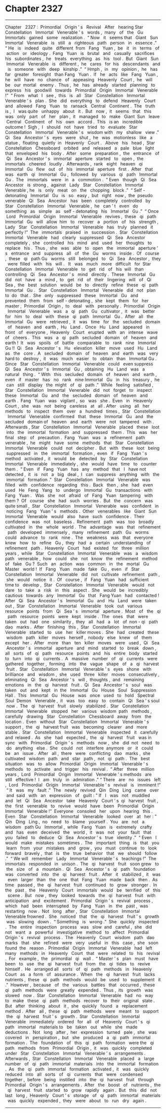 
# Chapter 2327


---

Chapter ‌ ‌ 2327 :‌ ‌ Primordial ‌ ‌ Origin ’ s ‌ ‌ Revival ‌ ‌‌
After ‌ ‌ hearing ‌ ‌ Star ‌ ‌ Constellation ‌ ‌ Immortal ‌ ‌ Venerable ’ s ‌ ‌ words ,‌ ‌ many ‌ ‌ of ‌ ‌ the ‌ ‌ Gu ‌ ‌ Immortals ‌ ‌ gained ‌ ‌ some ‌ ‌ realization .‌ ‌‌
“ Now ‌ ‌ it ‌ ‌ seems ‌ ‌ that ‌ ‌ Giant ‌ ‌ Sun ‌ ‌ Immortal ‌ ‌ Venerable ‌ ‌ is ‌ ‌ still ‌ ‌ a ‌ ‌ righteous ‌ ‌ path ‌ ‌ person ‌ ‌ in ‌ ‌ essence .”‌ ‌‌
“ He ‌ ‌ is ‌ ‌ indeed ‌ ‌ quite ‌ ‌ different ‌ ‌ from ‌ ‌ Fang ‌ ‌ Yuan ,‌ ‌ be ‌ ‌ it ‌ ‌ in ‌ ‌ terms ‌ ‌ of ‌ ‌ action ‌ ‌ or ‌ ‌ ideology .‌ ‌ Fang ‌ ‌ Yuan ‌ ‌ is ‌ ‌ brutal ‌ ‌ and ‌ ‌ casually ‌ ‌ sacrifices ‌ ‌ his ‌ ‌ subordinates ,‌ ‌ he ‌ ‌ treats ‌ ‌ everything ‌ ‌ as ‌ ‌ his ‌ ‌ tool .‌ ‌ But ‌ ‌ Giant ‌ ‌ Sun ‌ ‌ Immortal ‌ ‌ Venerable ‌ ‌ is ‌ ‌ different ,‌ ‌ he ‌ ‌ cares ‌ ‌ for ‌ ‌ his ‌ ‌ descendants ‌ ‌ and ‌ ‌ is ‌ ‌ someone ‌ ‌ with ‌ ‌ deep ‌ ‌ kinship .”‌ ‌‌
“ Hmph ,‌ ‌ in ‌ ‌ my ‌ ‌ opinion ,‌ ‌ he ‌ ‌ has ‌ ‌ far ‌ ‌ greater ‌ ‌ foresight ‌ ‌ than ‌ ‌ Fang ‌ ‌ Yuan .‌ ‌ If ‌ ‌ he ‌ ‌ acts ‌ ‌ like ‌ ‌ Fang ‌ ‌ Yuan ,‌ ‌ he ‌ ‌ will ‌ ‌ have ‌ ‌ no ‌ ‌ chance ‌ ‌ of ‌ ‌ appeasing ‌ ‌ Heavenly ‌ ‌ Court ,‌ ‌ he ‌ ‌ will ‌ ‌ be ‌ ‌ our ‌ ‌ mortal ‌ ‌ enemy .‌ ‌ Thus ,‌ ‌ he ‌ ‌ has ‌ ‌ already ‌ ‌ started ‌ ‌ planning ‌ ‌ to ‌ ‌ express ‌ ‌ his ‌ ‌ goodwill ‌ ‌ towards ‌ ‌ Primordial ‌ ‌ Origin ‌ ‌ Immortal ‌ ‌ Venerable !”‌ ‌‌
“ From ‌ ‌ what ‌ ‌ I ‌ ‌ see ,‌ ‌ this ‌ ‌ is ‌ ‌ all ‌ ‌ Star ‌ ‌ Constellation ‌ ‌ Immortal ‌ ‌ Venerable ’ s ‌ ‌ plan .‌ ‌ She ‌ ‌ did ‌ ‌ everything ‌ ‌ to ‌ ‌ defend ‌ ‌ Heavenly ‌ ‌ Court ‌ ‌ and ‌ ‌ allowed ‌ ‌ Fang ‌ ‌ Yuan ‌ ‌ to ‌ ‌ ransack ‌ ‌ Central ‌ ‌ Continent .‌ ‌ The ‌ ‌ truth ‌ ‌ is ,‌ ‌ I ‌ ‌ was ‌ ‌ quite ‌ ‌ unhappy ‌ ‌ about ‌ ‌ it .‌ ‌ But ‌ ‌ now ,‌ ‌ it ‌ ‌ seems ‌ ‌ that ‌ ‌ this ‌ ‌ was ‌ ‌ only ‌ ‌ part ‌ ‌ of ‌ ‌ her ‌ ‌ plan ,‌ ‌ it ‌ ‌ managed ‌ ‌ to ‌ ‌ make ‌ ‌ Giant ‌ ‌ Sun ‌ ‌ leave ‌ ‌ Central ‌ ‌ Continent ‌ ‌ of ‌ ‌ his ‌ ‌ own ‌ ‌ accord .‌ ‌ This ‌ ‌ is ‌ ‌ an ‌ ‌ incredible ‌ ‌ outcome !‌ ‌ Sigh ,‌ ‌ I ‌ ‌ should ‌ ‌ not ‌ ‌ have ‌ ‌ tried ‌ ‌ to ‌ ‌ evaluate ‌ ‌ Star ‌ ‌ Constellation ‌ ‌ Immortal ‌ ‌ Venerable ’ s ‌ ‌ wisdom ‌ ‌ with ‌ ‌ my ‌ ‌ shallow ‌ ‌ view .”‌ ‌‌
Qi ‌ ‌ Sea ‌ ‌ Ancestor ’ s ‌ ‌ eyes ‌ ‌ were ‌ ‌ shut ,‌ ‌ he ‌ ‌ was ‌ ‌ motionless ‌ ‌ like ‌ ‌ a ‌ ‌ statue ,‌ ‌ floating ‌ ‌ quietly ‌ ‌ in ‌ ‌ Heavenly ‌ ‌ Court .‌ ‌
‌
Above ‌ ‌ his ‌ ‌ head ,‌ ‌ Star ‌ ‌ Constellation ‌ ‌ Chessboard ‌ ‌ orbited ‌ ‌ and ‌ ‌ released ‌ ‌ a ‌ ‌ pale ‌ ‌ blue ‌ ‌ light ‌ ‌ that ‌ ‌ enveloped ‌ ‌ his ‌ ‌ body .‌ ‌‌
After ‌ ‌ some ‌ ‌ preparation ,‌ ‌ the ‌ ‌ entrance ‌ ‌ of ‌ ‌ Qi ‌ ‌ Sea ‌ ‌ Ancestor ’ s ‌ ‌ immortal ‌ ‌ aperture ‌ ‌ started ‌ ‌ to ‌ ‌ open ,‌ ‌ the ‌ ‌ immortals ‌ ‌ cheered ‌ ‌ loudly .‌ ‌‌
Afterwards ,‌ ‌ rank ‌ ‌ eight ‌ ‌ heaven ‌ ‌ qi ‌ ‌ Immortal ‌ ‌ Gu ‌ ‌ flew ‌ ‌ out ‌ ‌ of ‌ ‌ his ‌ ‌ immortal ‌ ‌ aperture ‌ ‌ first .‌ ‌‌
After ‌ ‌ that ‌ ‌ was ‌ ‌ earth ‌ ‌ qi ‌ ‌ Immortal ‌ ‌ Gu ,‌ ‌ followed ‌ ‌ by ‌ ‌ various ‌ ‌ qi ‌ ‌ path ‌ ‌ Immortal ‌ ‌ Gu .‌ ‌‌
The ‌ ‌ immortals ‌ ‌ were ‌ ‌ in ‌ ‌ a ‌ ‌ commotion .‌ ‌‌
“ Even ‌ ‌ though ‌ ‌ Qi ‌ ‌ Sea ‌ ‌ Ancestor ‌ ‌ is ‌ ‌ strong ,‌ ‌ against ‌ ‌ Lady ‌ ‌ Star ‌ ‌ Constellation ‌ ‌ Immortal ‌ ‌ Venerable ,‌ ‌ he ‌ ‌ is ‌ ‌ only ‌ ‌ meat ‌ ‌ on ‌ ‌ the ‌ ‌ chopping ‌ ‌ block .”‌ ‌‌
“ Self - detonating ‌ ‌ Immortal ‌ ‌ Gu ‌ ‌ is ‌ ‌ so ‌ ‌ easy ,‌ ‌ but ‌ ‌ right ‌ ‌ now ,‌ ‌ the ‌ ‌ pseudo ‌ ‌ venerable ‌ ‌ Qi ‌ ‌ Sea ‌ ‌ Ancestor ‌ ‌ has ‌ ‌ been ‌ ‌ completely ‌ ‌ controlled ‌ ‌ by ‌ ‌ Star ‌ ‌ Constellation ‌ ‌ Immortal ‌ ‌ Venerable ,‌ ‌ he ‌ ‌ can ’ t ‌ ‌ even ‌ ‌ do ‌ ‌ something ‌ ‌ as ‌ ‌ simple ‌ ‌ as ‌ ‌ self - detonating ‌ ‌ his ‌ ‌ Immortal ‌ ‌ Gu .”‌ ‌‌
“ Once ‌ ‌ Lord ‌ ‌ Primordial ‌ ‌ Origin ‌ ‌ Immortal ‌ ‌ Venerable ‌ ‌ revives ,‌ ‌ these ‌ ‌ qi ‌ ‌ path ‌ ‌ Immortal ‌ ‌ Gu ‌ ‌ will ‌ ‌ allow ‌ ‌ him ‌ ‌ to ‌ ‌ recover ‌ ‌ a ‌ ‌ portion ‌ ‌ of ‌ ‌ his ‌ ‌ strength ,‌ ‌ Lady ‌ ‌ Star ‌ ‌ Constellation ‌ ‌ Immortal ‌ ‌ Venerable ‌ ‌ has ‌ ‌ truly ‌ ‌ planned ‌ ‌ it ‌ ‌ perfectly !”‌ ‌‌
The ‌ ‌ immortals ‌ ‌ praised ‌ ‌ in ‌ ‌ succession .‌ ‌‌
Star ‌ ‌ Constellation ‌ ‌ Immortal ‌ ‌ Venerable ‌ ‌ had ‌ ‌ clearly ‌ ‌ suppressed ‌ ‌ Qi ‌ ‌ Sea ‌ ‌ Ancestor ‌ ‌ completely ,‌ ‌ she ‌ ‌ controlled ‌ ‌ his ‌ ‌ mind ‌ ‌ and ‌ ‌ used ‌ ‌ her ‌ ‌ thoughts ‌ ‌ to ‌ ‌ replace ‌ ‌ his .‌ ‌‌
Thus ,‌ ‌ she ‌ ‌ was ‌ ‌ able ‌ ‌ to ‌ ‌ open ‌ ‌ the ‌ ‌ immortal ‌ ‌ aperture ’ s ‌ ‌ entrance ‌ ‌ and ‌ ‌ suppress ‌ ‌ all ‌ ‌ of ‌ ‌ the ‌ ‌ Gu ‌ ‌ worms ‌ ‌ inside .‌ ‌‌
Of ‌ ‌ course ,‌ ‌ these ‌ ‌ qi ‌ ‌ path ‌ ‌ Gu ‌ ‌ worms ‌ ‌ still ‌ ‌ belonged ‌ ‌ to ‌ ‌ Qi ‌ ‌ Sea ‌ ‌ Ancestor ,‌ ‌ they ‌ ‌ were ‌ ‌ filled ‌ ‌ with ‌ ‌ his ‌ ‌ will .‌ ‌
‌
It ‌ ‌ was ‌ ‌ much ‌ ‌ more ‌ ‌ difficult ‌ ‌ for ‌ ‌ Star ‌ ‌ Constellation ‌ ‌ Immortal ‌ ‌ Venerable ‌ ‌ to ‌ ‌ get ‌ ‌ rid ‌ ‌ of ‌ ‌ his ‌ ‌ will ‌ ‌ than ‌ ‌ controlling ‌ ‌ Qi ‌ ‌ Sea ‌ ‌ Ancestor ’ s ‌ ‌ mind ‌ ‌ directly .‌ ‌ These ‌ ‌ Immortal ‌ ‌ Gu ‌ ‌ did ‌ ‌ not ‌ ‌ have ‌ ‌ a ‌ ‌ mind ,‌ ‌ to ‌ ‌ get ‌ ‌ rid ‌ ‌ of ‌ ‌ their ‌ ‌ lingering ‌ ‌ will ‌ ‌ of ‌ ‌ Qi ‌ ‌ Sea ,‌ ‌ the ‌ ‌ best ‌ ‌ solution ‌ ‌ would ‌ ‌ be ‌ ‌ to ‌ ‌ directly ‌ ‌ refine ‌ ‌ these ‌ ‌ qi ‌ ‌ path ‌ ‌ Immortal ‌ ‌ Gu .‌ ‌
‌
Star ‌ ‌ Constellation ‌ ‌ Immortal ‌ ‌ Venerable ‌ ‌ did ‌ ‌ not ‌ ‌ plan ‌ ‌ to ‌ ‌ do ‌ ‌ that .‌ ‌‌
She ‌ ‌ only ‌ ‌ suppressed ‌ ‌ these ‌ ‌ Immortal ‌ ‌ Gu ‌ ‌ and ‌ ‌ prevented ‌ ‌ them ‌ ‌ from ‌ ‌ self - detonating ,‌ ‌ she ‌ ‌ kept ‌ ‌ them ‌ ‌ for ‌ ‌ her ‌ ‌ master ,‌ ‌ Primordial ‌ ‌ Origin ,‌ ‌ to ‌ ‌ deal ‌ ‌ with ‌ ‌ personally .‌ ‌‌
Primordial ‌ ‌ Origin ‌ ‌ Immortal ‌ ‌ Venerable ‌ ‌ was ‌ ‌ a ‌ ‌ qi ‌ ‌ path ‌ ‌ Gu ‌ ‌ cultivator ,‌ ‌ it ‌ ‌ was ‌ ‌ better ‌ ‌ for ‌ ‌ him ‌ ‌ to ‌ ‌ deal ‌ ‌ with ‌ ‌ these ‌ ‌ qi ‌ ‌ path ‌ ‌ Immortal ‌ ‌ Gu .‌ ‌‌
After ‌ ‌ all ‌ ‌ the ‌ ‌ Immortal ‌ ‌ Gu ‌ ‌ were ‌ ‌ retrieved ,‌ ‌ it ‌ ‌ was ‌ ‌ time ‌ ‌ for ‌ ‌ the ‌ ‌ secluded ‌ ‌ domain ‌ ‌ of ‌ ‌ heaven ‌ ‌ and ‌ ‌ earth ,‌ ‌ Hu ‌ ‌ Land .‌ ‌‌
Once ‌ ‌ Hu ‌ ‌ Land ‌ ‌ appeared ‌ ‌ in ‌ ‌ front ‌ ‌ of ‌ ‌ everyone ,‌ ‌ Heavenly ‌ ‌ Court ‌ ‌ erupted ‌ ‌ with ‌ ‌ an ‌ ‌ intense ‌ ‌ wave ‌ ‌ of ‌ ‌ cheers .‌ ‌‌
This ‌ ‌ was ‌ ‌ a ‌ ‌ qi ‌ ‌ path ‌ ‌ secluded ‌ ‌ domain ‌ ‌ of ‌ ‌ heaven ‌ ‌ and ‌ ‌ earth !‌ ‌‌
It ‌ ‌ was ‌ ‌ spoils ‌ ‌ of ‌ ‌ battle ‌ ‌ comparable ‌ ‌ to ‌ ‌ rank ‌ ‌ nine ‌ ‌ Immortal ‌ ‌ Gu !!‌ ‌‌
Qi ‌ ‌ Sea ‌ ‌ Ancestor ’ s ‌ ‌ Hu ‌ ‌ elevation ‌ ‌ killer ‌ ‌ move ‌ ‌ used ‌ ‌ Hu ‌ ‌ Land ‌ ‌ as ‌ ‌ the ‌ ‌ core .‌ ‌‌
A ‌ ‌ secluded ‌ ‌ domain ‌ ‌ of ‌ ‌ heaven ‌ ‌ and ‌ ‌ earth ‌ ‌ was ‌ ‌ very ‌ ‌ hard ‌ ‌ to ‌ ‌ destroy ,‌ ‌ it ‌ ‌ was ‌ ‌ much ‌ ‌ easier ‌ ‌ to ‌ ‌ obtain ‌ ‌ than ‌ ‌ Immortal ‌ ‌ Gu .‌ ‌ Since ‌ ‌ Star ‌ ‌ Constellation ‌ ‌ Immortal ‌ ‌ Venerable ‌ ‌ could ‌ ‌ even ‌ ‌ suppress ‌ ‌ Qi ‌ ‌ Sea ‌ ‌ Ancestor ’ s ‌ ‌ Immortal ‌ ‌ Gu ,‌ ‌ obtaining ‌ ‌ Hu ‌ ‌ Land ‌ ‌ was ‌ ‌ a ‌ ‌ natural ‌ ‌ thing .‌ ‌‌
“ With ‌ ‌ this ‌ ‌ secluded ‌ ‌ domain ‌ ‌ of ‌ ‌ heaven ‌ ‌ and ‌ ‌ earth ,‌ ‌ even ‌ ‌ if ‌ ‌ master ‌ ‌ has ‌ ‌ no ‌ ‌ rank ‌ ‌ nine ‌ ‌ Immortal ‌ ‌ Gu ‌ ‌ in ‌ ‌ his ‌ ‌ treasury ,‌ ‌ he ‌ ‌ can ‌ ‌ still ‌ ‌ display ‌ ‌ the ‌ ‌ might ‌ ‌ of ‌ ‌ qi ‌ ‌ path .”‌ ‌‌
While ‌ ‌ feeling ‌ ‌ satisfied ,‌ ‌ Star ‌ ‌ Constellation ‌ ‌ Immortal ‌ ‌ Venerable ‌ ‌ did ‌ ‌ not ‌ ‌ forget ‌ ‌ to ‌ ‌ inspect ‌ ‌ these ‌ ‌ Immortal ‌ ‌ Gu ‌ ‌ and ‌ ‌ the ‌ ‌ secluded ‌ ‌ domain ‌ ‌ of ‌ ‌ heaven ‌ ‌ and ‌ ‌ earth .‌ ‌‌
Fang ‌ ‌ Yuan ‌ ‌ was ‌ ‌ vigilant ,‌ ‌ so ‌ ‌ was ‌ ‌ she .‌ ‌‌
Even ‌ ‌ in ‌ ‌ Heavenly ‌ ‌ Court ,‌ ‌ she ‌ ‌ was ‌ ‌ not ‌ ‌ being ‌ ‌ careless ‌ ‌ at ‌ ‌ all .‌ ‌‌
After ‌ ‌ using ‌ ‌ all ‌ ‌ her ‌ ‌ methods ‌ ‌ to ‌ ‌ inspect ‌ ‌ them ‌ ‌ over ‌ ‌ a ‌ ‌ hundred ‌ ‌ times ,‌ ‌ Star ‌ ‌ Constellation ‌ ‌ Immortal ‌ ‌ Venerable ‌ ‌ confirmed ‌ ‌ that ‌ ‌ these ‌ ‌ Immortal ‌ ‌ Gu ‌ ‌ and ‌ ‌ the ‌ ‌ secluded ‌ ‌ domain ‌ ‌ of ‌ ‌ heaven ‌ ‌ and ‌ ‌ earth ‌ ‌ were ‌ ‌ not ‌ ‌ tampered ‌ ‌ with .‌ ‌‌
Afterwards ,‌ ‌ Star ‌ ‌ Constellation ‌ ‌ Immortal ‌ ‌ Venerable ‌ ‌ placed ‌ ‌ these ‌ ‌ loot ‌ ‌ into ‌ ‌ the ‌ ‌ immortal ‌ ‌ formation ‌ ‌ and ‌ ‌ suppressed ‌ ‌ them .‌ ‌‌
This ‌ ‌ was ‌ ‌ her ‌ ‌ final ‌ ‌ step ‌ ‌ of ‌ ‌ precaution .‌ ‌‌
Fang ‌ ‌ Yuan ‌ ‌ was ‌ ‌ a ‌ ‌ refinement ‌ ‌ path ‌ ‌ venerable ,‌ ‌ he ‌ ‌ might ‌ ‌ have ‌ ‌ some ‌ ‌ methods ‌ ‌ that ‌ ‌ Star ‌ ‌ Constellation ‌ ‌ Immortal ‌ ‌ Venerable ‌ ‌ could ‌ ‌ not ‌ ‌ decipher .‌ ‌ But ‌ ‌ with ‌ ‌ these ‌ ‌ loot ‌ ‌ being ‌ ‌ suppressed ‌ ‌ in ‌ ‌ the ‌ ‌ immortal ‌ ‌ formation ,‌ ‌ even ‌ ‌ if ‌ ‌ Fang ‌ ‌ Yuan ’ s ‌ ‌ method ‌ ‌ activated ,‌ ‌ it ‌ ‌ would ‌ ‌ be ‌ ‌ detected ‌ ‌ by ‌ ‌ Star ‌ ‌ Constellation ‌ ‌ Immortal ‌ ‌ Venerable ‌ ‌ immediately ,‌ ‌ she ‌ ‌ would ‌ ‌ have ‌ ‌ time ‌ ‌ to ‌ ‌ counter ‌ ‌ them .‌ ‌‌
“ Even ‌ ‌ if ‌ ‌ Fang ‌ ‌ Yuan ‌ ‌ has ‌ ‌ any ‌ ‌ method ‌ ‌ that ‌ ‌ I ‌ ‌ have ‌ ‌ not ‌ ‌ detected ,‌ ‌ it ‌ ‌ is ‌ ‌ not ‌ ‌ a ‌ ‌ big ‌ ‌ deal ,‌ ‌ I ‌ ‌ can ‌ ‌ suppress ‌ ‌ anything ‌ ‌ with ‌ ‌ the ‌ ‌ immortal ‌ ‌ formation .”‌ ‌‌
Star ‌ ‌ Constellation ‌ ‌ Immortal ‌ ‌ Venerable ‌ ‌ was ‌ ‌ filled ‌ ‌ with ‌ ‌ confidence ‌ ‌ regarding ‌ ‌ this .‌ ‌‌
Back ‌ ‌ then ,‌ ‌ she ‌ ‌ had ‌ ‌ even ‌ ‌ used ‌ ‌ He ‌ ‌ Feng ‌ ‌ Yang ‌ ‌ to ‌ ‌ undergo ‌ ‌ Immortal ‌ ‌ Gu ‌ ‌ transactions ‌ ‌ with ‌ ‌ Fang ‌ ‌ Yuan .‌ ‌
‌
Was ‌ ‌ she ‌ ‌ not ‌ ‌ afraid ‌ ‌ of ‌ ‌ Fang ‌ ‌ Yuan ‌ ‌ tampering ‌ ‌ with ‌ ‌ them ?‌ ‌‌
Of ‌ ‌ course ‌ ‌ she ‌ ‌ had ‌ ‌ such ‌ ‌ worries .‌ ‌‌
But ‌ ‌ the ‌ ‌ concern ‌ ‌ was ‌ ‌ quite ‌ ‌ small ,‌ ‌ Star ‌ ‌ Constellation ‌ ‌ Immortal ‌ ‌ Venerable ‌ ‌ was ‌ ‌ confident ‌ ‌ in ‌ ‌ noticing ‌ ‌ Fang ‌ ‌ Yuan ’ s ‌ ‌ methods .‌ ‌ Other ‌ ‌ venerables ‌ ‌ like ‌ ‌ Giant ‌ ‌ Sun ‌ ‌ Immortal ‌ ‌ Venerable ‌ ‌ would ‌ ‌ also ‌ ‌ have ‌ ‌ such ‌ ‌ confidence .‌ ‌‌
Their ‌ ‌ confidence ‌ ‌ was ‌ ‌ not ‌ ‌ baseless .‌ ‌‌
Refinement ‌ ‌ path ‌ ‌ was ‌ ‌ too ‌ ‌ broadly ‌ ‌ cultivated ‌ ‌ in ‌ ‌ the ‌ ‌ whole ‌ ‌ world .‌ ‌‌
The ‌ ‌ advantage ‌ ‌ was ‌ ‌ that ‌ ‌ refinement ‌ ‌ path ‌ ‌ developed ‌ ‌ immensely ,‌ ‌ many ‌ ‌ refinement ‌ ‌ path ‌ ‌ Gu ‌ ‌ worms ‌ ‌ could ‌ ‌ advance ‌ ‌ to ‌ ‌ rank ‌ ‌ nine .‌ ‌ The ‌ ‌ weakness ‌ ‌ was ‌ ‌ that ‌ ‌ everyone ‌ ‌ knew ‌ ‌ how ‌ ‌ to ‌ ‌ refine ‌ ‌ Gu ,‌ ‌ they ‌ ‌ had ‌ ‌ a ‌ ‌ certain ‌ ‌ understanding ‌ ‌ of ‌ ‌ refinement ‌ ‌ path .‌ ‌‌
Heavenly ‌ ‌ Court ‌ ‌ had ‌ ‌ existed ‌ ‌ for ‌ ‌ three ‌ ‌ million ‌ ‌ years ,‌ ‌ while ‌ ‌ Star ‌ ‌ Constellation ‌ ‌ Immortal ‌ ‌ Venerable ‌ ‌ was ‌ ‌ a ‌ ‌ wisdom ‌ ‌ path ‌ ‌ venerable ,‌ ‌ how ‌ ‌ could ‌ ‌ she ‌ ‌ not ‌ ‌ know ‌ ‌ the ‌ ‌ refinement ‌ ‌ method ‌ ‌ of ‌ ‌ fake ‌ ‌ Gu ?‌ ‌‌
Such ‌ ‌ an ‌ ‌ action ‌ ‌ was ‌ ‌ common ‌ ‌ in ‌ ‌ the ‌ ‌ mortal ‌ ‌ Gu ‌ ‌ Master ‌ ‌ world !‌ ‌‌
If ‌ ‌ Fang ‌ ‌ Yuan ‌ ‌ made ‌ ‌ fake ‌ ‌ Gu ,‌ ‌ even ‌ ‌ if ‌ ‌ Star ‌ ‌ Constellation ‌ ‌ Immortal ‌ ‌ Venerable ‌ ‌ did ‌ ‌ not ‌ ‌ cultivate ‌ ‌ refinement ‌ ‌ path ,‌ ‌ she ‌ ‌ would ‌ ‌ notice ‌ ‌ it .‌ ‌‌
Of ‌ ‌ course ,‌ ‌ if ‌ ‌ Fang ‌ ‌ Yuan ‌ ‌ had ‌ ‌ sufficient ‌ ‌ time ‌ ‌ to ‌ ‌ develop ,‌ ‌ Star ‌ ‌ Constellation ‌ ‌ Immortal ‌ ‌ Venerable ‌ ‌ would ‌ ‌ not ‌ ‌ dare ‌ ‌ to ‌ ‌ take ‌ ‌ a ‌ ‌ risk ‌ ‌ in ‌ ‌ this ‌ ‌ aspect .‌ ‌‌
She ‌ ‌ would ‌ ‌ be ‌ ‌ incredibly ‌ ‌ cautious ‌ ‌ towards ‌ ‌ any ‌ ‌ Immortal ‌ ‌ Gu ‌ ‌ that ‌ ‌ Fang ‌ ‌ Yuan ‌ ‌ had ‌ ‌ contacted !‌ ‌‌
After ‌ ‌ Qi ‌ ‌ Sea ‌ ‌ Ancestor ’ s ‌ ‌ Immortal ‌ ‌ Gu ‌ ‌ and ‌ ‌ Hu ‌ ‌ Land ‌ ‌ were ‌ ‌ taken ‌ ‌ out ,‌ ‌ Star ‌ ‌ Constellation ‌ ‌ Immortal ‌ ‌ Venerable ‌ ‌ took ‌ ‌ out ‌ ‌ various ‌ ‌ resource ‌ ‌ points ‌ ‌ from ‌ ‌ Qi ‌ ‌ Sea ’ s ‌ ‌ immortal ‌ ‌ aperture .‌ ‌‌
Most ‌ ‌ of ‌ ‌ the ‌ ‌ qi ‌ ‌ path ‌ ‌ resource ‌ ‌ points ‌ ‌ were ‌ ‌ kept ‌ ‌ inside .‌ ‌‌
The ‌ ‌ ones ‌ ‌ that ‌ ‌ were ‌ ‌ taken ‌ ‌ out ‌ ‌ had ‌ ‌ one ‌ ‌ similarity ,‌ ‌ they ‌ ‌ all ‌ ‌ had ‌ ‌ a ‌ ‌ lot ‌ ‌ of ‌ ‌ non - qi ‌ ‌ path ‌ ‌ dao ‌ ‌ marks .‌ ‌‌
After ‌ ‌ finishing ‌ ‌ this ,‌ ‌ Star ‌ ‌ Constellation ‌ ‌ Immortal ‌ ‌ Venerable ‌ ‌ started ‌ ‌ to ‌ ‌ use ‌ ‌ her ‌ ‌ killer ‌ ‌ moves .‌ ‌‌
She ‌ ‌ had ‌ ‌ created ‌ ‌ these ‌ ‌ wisdom ‌ ‌ path ‌ ‌ killer ‌ ‌ moves ‌ ‌ herself ,‌ ‌ nobody ‌ ‌ else ‌ ‌ knew ‌ ‌ of ‌ ‌ them ‌ ‌ except ‌ ‌ her .‌ ‌‌
After ‌ ‌ more ‌ ‌ than ‌ ‌ ten ‌ ‌ killer ‌ ‌ moves ‌ ‌ were ‌ ‌ used ,‌ ‌ Qi ‌ ‌ Sea ‌ ‌ Ancestor ’ s ‌ ‌ immortal ‌ ‌ aperture ‌ ‌ and ‌ ‌ mind ‌ ‌ started ‌ ‌ to ‌ ‌ break ‌ ‌ down ,‌ ‌ all ‌ ‌ sorts ‌ ‌ of ‌ ‌ qi ‌ ‌ path ‌ ‌ resource ‌ ‌ points ‌ ‌ and ‌ ‌ his ‌ ‌ entire ‌ ‌ body ‌ ‌ started ‌ ‌ to ‌ ‌ turn ‌ ‌ into ‌ ‌ qi ‌ ‌ currents .‌ ‌‌
A ‌ ‌ massive ‌ ‌ number ‌ ‌ of ‌ ‌ qi ‌ ‌ currents ‌ ‌ were ‌ ‌ gathered ‌ ‌ together ,‌ ‌ forming ‌ ‌ into ‌ ‌ the ‌ ‌ vague ‌ ‌ shape ‌ ‌ of ‌ ‌ a ‌ ‌ qi ‌ ‌ harvest ‌ ‌ fruit .‌ ‌‌
Star ‌ ‌ Constellation ‌ ‌ Immortal ‌ ‌ Venerable ’ s ‌ ‌ eyes ‌ ‌ shone ‌ ‌ with ‌ ‌ brilliance ‌ ‌ and ‌ ‌ wisdom ,‌ ‌ she ‌ ‌ used ‌ ‌ three ‌ ‌ killer ‌ ‌ moves ‌ ‌ consecutively ,‌ ‌ eliminating ‌ ‌ Qi ‌ ‌ Sea ‌ ‌ Ancestor ’ s ‌ ‌ will ,‌ ‌ thoughts ,‌ ‌ and ‌ ‌ remaining ‌ ‌ emotions ‌ ‌ in ‌ ‌ the ‌ ‌ qi ‌ ‌ harvest ‌ ‌ fruit .‌ ‌‌
Qi ‌ ‌ Sea ‌ ‌ Ancestor ’ s ‌ ‌ soul ‌ ‌ was ‌ ‌ taken ‌ ‌ out ‌ ‌ and ‌ ‌ kept ‌ ‌ in ‌ ‌ the ‌ ‌ Immortal ‌ ‌ Gu ‌ ‌ House ‌ ‌ Soul ‌ ‌ Suppression ‌ ‌ Hall .‌ ‌ This ‌ ‌ Immortal ‌ ‌ Gu ‌ ‌ House ‌ ‌ was ‌ ‌ once ‌ ‌ used ‌ ‌ to ‌ ‌ hold ‌ ‌ Spectral ‌ ‌ Soul ‌ ‌ Demon ‌ ‌ Venerable ,‌ ‌ it ‌ ‌ was ‌ ‌ too ‌ ‌ easy ‌ ‌ to ‌ ‌ contain ‌ ‌ Qi ‌ ‌ Sea ’ s ‌ ‌ soul ‌ ‌ now .‌ ‌‌
The ‌ ‌ qi ‌ ‌ harvest ‌ ‌ fruit ‌ ‌ slowly ‌ ‌ stabilized .‌ ‌‌
Star ‌ ‌ Constellation ‌ ‌ Immortal ‌ ‌ Venerable ‌ ‌ stopped ‌ ‌ her ‌ ‌ various ‌ ‌ wisdom ‌ ‌ path ‌ ‌ methods ,‌ ‌ carefully ‌ ‌ drawing ‌ ‌ Star ‌ ‌ Constellation ‌ ‌ Chessboard ‌ ‌ away ‌ ‌ from ‌ ‌ the ‌ ‌ location .‌ ‌‌
Even ‌ ‌ without ‌ ‌ Star ‌ ‌ Constellation ‌ ‌ Immortal ‌ ‌ Venerable ’ s ‌ ‌ support ,‌ ‌ the ‌ ‌ qi ‌ ‌ harvest ‌ ‌ fruit ‌ ‌ was ‌ ‌ becoming ‌ ‌ clearer ‌ ‌ and ‌ ‌ more ‌ ‌ stable .‌ ‌‌
Star ‌ ‌ Constellation ‌ ‌ Immortal ‌ ‌ Venerable ‌ ‌ inspected ‌ ‌ it ‌ ‌ carefully ‌ ‌ and ‌ ‌ relaxed .‌ ‌ As ‌ ‌ she ‌ ‌ had ‌ ‌ expected ,‌ ‌ the ‌ ‌ qi ‌ ‌ harvest ‌ ‌ fruit ‌ ‌ was ‌ ‌ in ‌ ‌ sync ‌ ‌ with ‌ ‌ Primordial ‌ ‌ Origin ’ s ‌ ‌ methods ‌ ‌ now ,‌ ‌ she ‌ ‌ did ‌ ‌ not ‌ ‌ need ‌ ‌ to ‌ ‌ do ‌ ‌ anything ‌ ‌ else .‌ ‌‌
She ‌ ‌ could ‌ ‌ not ‌ ‌ interfere ‌ ‌ anymore ‌ ‌ or ‌ ‌ it ‌ ‌ could ‌ ‌ be ‌ ‌ an ‌ ‌ issue .‌ ‌ After ‌ ‌ all ,‌ ‌ there ‌ ‌ were ‌ ‌ conflicting ‌ ‌ dao ‌ ‌ marks ,‌ ‌ she ‌ ‌ cultivated ‌ ‌ wisdom ‌ ‌ path ‌ ‌ and ‌ ‌ star ‌ ‌ path ,‌ ‌ not ‌ ‌ qi ‌ ‌ path .‌ ‌‌
The ‌ ‌ best ‌ ‌ situation ‌ ‌ was ‌ ‌ to ‌ ‌ allow ‌ ‌ Primordial ‌ ‌ Origin ‌ ‌ Immortal ‌ ‌ Venerable ’ s ‌ ‌ methods ‌ ‌ to ‌ ‌ activate ‌ ‌ and ‌ ‌ trigger ‌ ‌ his ‌ ‌ revival .‌ ‌‌
“ After ‌ ‌ three ‌ ‌ million ‌ ‌ years ,‌ ‌ Lord ‌ ‌ Primordial ‌ ‌ Origin ‌ ‌ Immortal ‌ ‌ Venerable ’ s ‌ ‌ methods ‌ ‌ are ‌ ‌ still ‌ ‌ effective !‌ ‌ I ‌ ‌ am ‌ ‌ truly ‌ ‌ in ‌ ‌ admiration .”‌ ‌‌
“ There ‌ ‌ are ‌ ‌ no ‌ ‌ issues ‌ ‌ left ,‌ ‌ Lord ‌ ‌ Primordial ‌ ‌ Origin ‌ ‌ Immortal ‌ ‌ Venerable ’ s ‌ ‌ revival ‌ ‌ is ‌ ‌ imminent !”‌ ‌‌
“ It ‌ ‌ was ‌ ‌ my ‌ ‌ fault .”‌ ‌ The ‌ ‌ newly ‌ ‌ revived ‌ ‌ Qin ‌ ‌ Ding ‌ ‌ Ling ‌ ‌ came ‌ ‌ over ‌ ‌ and ‌ ‌ said ‌ ‌ with ‌ ‌ an ‌ ‌ expression ‌ ‌ of ‌ ‌ guilt :‌ ‌” If ‌ ‌ I ‌ ‌ was ‌ ‌ not ‌ ‌ muddled ‌ ‌ and ‌ ‌ let ‌ ‌ Qi ‌ ‌ Sea ‌ ‌ Ancestor ‌ ‌ take ‌ ‌ Heavenly ‌ ‌ Court ’ s ‌ ‌ qi ‌ ‌ harvest ‌ ‌ fruit ,‌ ‌ the ‌ ‌ first ‌ ‌ venerable ‌ ‌ to ‌ ‌ revive ‌ ‌ would ‌ ‌ have ‌ ‌ been ‌ ‌ Primordial ‌ ‌ Origin ‌ ‌ Immortal ‌ ‌ Venerable !”‌ ‌‌
Everyone ‌ ‌ consoled ‌ ‌ her ‌ ‌ upon ‌ ‌ hearing ‌ ‌ this .‌ ‌‌
Even ‌ ‌ Star ‌ ‌ Constellation ‌ ‌ Immortal ‌ ‌ Venerable ‌ ‌ looked ‌ ‌ over ‌ ‌ at ‌ ‌ her :‌ ‌” Qin ‌ ‌ Ding ‌ ‌ Ling ,‌ ‌ no ‌ ‌ need ‌ ‌ to ‌ ‌ blame ‌ ‌ yourself .‌ ‌ You ‌ ‌ are ‌ ‌ not ‌ ‌ a ‌ ‌ wisdom ‌ ‌ path ‌ ‌ Gu ‌ ‌ Immortal ,‌ ‌ while ‌ ‌ Fang ‌ ‌ Yuan ‌ ‌ is ‌ ‌ extremely ‌ ‌ crafty ‌ ‌ and ‌ ‌ has ‌ ‌ even ‌ ‌ deceived ‌ ‌ the ‌ ‌ world ,‌ ‌ it ‌ ‌ was ‌ ‌ not ‌ ‌ your ‌ ‌ fault ‌ ‌ that ‌ ‌ you ‌ ‌ failed ‌ ‌ to ‌ ‌ deduce ‌ ‌ Qi ‌ ‌ Sea ‌ ‌ Ancestor ’ s ‌ ‌ true ‌ ‌ identity .”‌ ‌‌
“ Even ‌ ‌ I ‌ ‌ would ‌ ‌ make ‌ ‌ mistakes ‌ ‌ sometimes .‌ ‌ The ‌ ‌ important ‌ ‌ thing ‌ ‌ is ‌ ‌ that ‌ ‌ you ‌ ‌ learn ‌ ‌ from ‌ ‌ your ‌ ‌ mistakes ‌ ‌ and ‌ ‌ grow ,‌ ‌ you ‌ ‌ must ‌ ‌ continue ‌ ‌ to ‌ ‌ look ‌ ‌ forward ‌ ‌ bravely ,‌ ‌ that ‌ ‌ is ‌ ‌ the ‌ ‌ true ‌ ‌ behavior ‌ ‌ that ‌ ‌ we ‌ ‌ should ‌ ‌ follow .”‌ ‌‌
“ We ‌ ‌ will ‌ ‌ remember ‌ ‌ Lady ‌ ‌ Immortal ‌ ‌ Venerable ’ s ‌ ‌ teachings !”‌ ‌ The ‌ ‌ immortals ‌ ‌ responded ‌ ‌ in ‌ ‌ unison .‌ ‌‌
The ‌ ‌ qi ‌ ‌ harvest ‌ ‌ fruit ‌ ‌ soon ‌ ‌ grew ‌ ‌ to ‌ ‌ the ‌ ‌ size ‌ ‌ of ‌ ‌ a ‌ ‌ mountain .‌ ‌‌
Qi ‌ ‌ Sea ‌ ‌ Ancestor ’ s ‌ ‌ qi ‌ ‌ path ‌ ‌ foundation ‌ ‌ was ‌ ‌ converted ‌ ‌ into ‌ ‌ the ‌ ‌ qi ‌ ‌ harvest ‌ ‌ fruit .‌ ‌ After ‌ ‌ it ‌ ‌ stabilized ,‌ ‌ it ‌ ‌ was ‌ ‌ even ‌ ‌ larger ‌ ‌ than ‌ ‌ the ‌ ‌ one ‌ ‌ that ‌ ‌ Fang ‌ ‌ Yuan ‌ ‌ made ‌ ‌ back ‌ ‌ then .‌ ‌‌
As ‌ ‌ time ‌ ‌ passed ,‌ ‌ the ‌ ‌ qi ‌ ‌ harvest ‌ ‌ fruit ‌ ‌ continued ‌ ‌ to ‌ ‌ grow ‌ ‌ stronger .‌ ‌‌
In ‌ ‌ the ‌ ‌ past ,‌ ‌ the ‌ ‌ Heavenly ‌ ‌ Court ‌ ‌ immortals ‌ ‌ would ‌ ‌ be ‌ ‌ terrified ‌ ‌ of ‌ ‌ this ‌ ‌ scene .‌ ‌ But ‌ ‌ now ,‌ ‌ they ‌ ‌ looked ‌ ‌ towards ‌ ‌ the ‌ ‌ qi ‌ ‌ harvest ‌ ‌ fruit ‌ ‌ with ‌ ‌ anticipation ‌ ‌ and ‌ ‌ excitement .‌ ‌‌
Primordial ‌ ‌ Origin ’ s ‌ ‌ revival ‌ ‌ process ,‌ ‌ which ‌ ‌ had ‌ ‌ been ‌ ‌ interrupted ‌ ‌ by ‌ ‌ Fang ‌ ‌ Yuan ‌ ‌ in ‌ ‌ the ‌ ‌ past ,‌ ‌ was ‌ ‌ restarting ‌ ‌ now .‌ ‌‌
Not ‌ ‌ long ‌ ‌ after ,‌ ‌ Star ‌ ‌ Constellation ‌ ‌ Immortal ‌ ‌ Venerable ‌ ‌ frowned .‌ ‌ She ‌ ‌ noticed ‌ ‌ that ‌ ‌ the ‌ ‌ qi ‌ ‌ harvest ‌ ‌ fruit ’ s ‌ ‌ growth ‌ ‌ was ‌ ‌ slowing ‌ ‌ down .‌ ‌‌
“ Something ‌ ‌ is ‌ ‌ wrong .”‌ ‌ She ‌ ‌ quickly ‌ ‌ inspected .‌ ‌‌
The ‌ ‌ entire ‌ ‌ inspection ‌ ‌ process ‌ ‌ was ‌ ‌ slow ‌ ‌ and ‌ ‌ careful ,‌ ‌ she ‌ ‌ did ‌ ‌ not ‌ ‌ want ‌ ‌ a ‌ ‌ powerful ‌ ‌ investigative ‌ ‌ method ‌ ‌ to ‌ ‌ affect ‌ ‌ Primordial ‌ ‌ Origin ’ s ‌ ‌ revival ‌ ‌ process .‌ ‌‌
The ‌ ‌ Heavenly ‌ ‌ Court ‌ ‌ wisdom ‌ ‌ path ‌ ‌ dao ‌ ‌ marks ‌ ‌ that ‌ ‌ she ‌ ‌ refined ‌ ‌ were ‌ ‌ very ‌ ‌ useful ‌ ‌ in ‌ ‌ this ‌ ‌ case ,‌ ‌ she ‌ ‌ soon ‌ ‌ found ‌ ‌ the ‌ ‌ reason .‌ ‌‌
Primordial ‌ ‌ Origin ‌ ‌ Immortal ‌ ‌ Venerable ‌ ‌ had ‌ ‌ left ‌ ‌ many ‌ ‌ methods ‌ ‌ in ‌ ‌ Heavenly ‌ ‌ Court ‌ ‌ that ‌ ‌ were ‌ ‌ related ‌ ‌ to ‌ ‌ his ‌ ‌ revival .‌ ‌ For ‌ ‌ example ,‌ ‌ the ‌ ‌ primordial ‌ ‌ qi ‌ ‌ wall .‌ ‌‌
“ Master ’ s ‌ ‌ plan ‌ ‌ must ‌ ‌ have ‌ ‌ been ‌ ‌ to ‌ ‌ use ‌ ‌ the ‌ ‌ qi ‌ ‌ harvest ‌ ‌ fruit ‌ ‌ from ‌ ‌ the ‌ ‌ qi ‌ ‌ tides ‌ ‌ to ‌ ‌ revive ‌ ‌ himself .‌ ‌ He ‌ ‌ arranged ‌ ‌ all ‌ ‌ sorts ‌ ‌ of ‌ ‌ qi ‌ ‌ path ‌ ‌ methods ‌ ‌ in ‌ ‌ Heavenly ‌ ‌ Court ‌ ‌ as ‌ ‌ a ‌ ‌ form ‌ ‌ of ‌ ‌ assurance .‌ ‌ When ‌ ‌ the ‌ ‌ qi ‌ ‌ harvest ‌ ‌ fruit ‌ ‌ lacks ‌ ‌ nutrients ,‌ ‌ these ‌ ‌ qi ‌ ‌ path ‌ ‌ methods ‌ ‌ would ‌ ‌ be ‌ ‌ used ‌ ‌ to ‌ ‌ supplement ‌ ‌ it .”‌ ‌‌
However ,‌ ‌ because ‌ ‌ of ‌ ‌ the ‌ ‌ various ‌ ‌ battles ‌ ‌ that ‌ ‌ occurred ,‌ ‌ these ‌ ‌ qi ‌ ‌ path ‌ ‌ methods ‌ ‌ were ‌ ‌ greatly ‌ ‌ expended .‌ ‌ Thus ,‌ ‌ its ‌ ‌ growth ‌ ‌ was ‌ ‌ slowed ‌ ‌ now .‌ ‌‌
Star ‌ ‌ Constellation ‌ ‌ Immortal ‌ ‌ Venerable ‌ ‌ had ‌ ‌ no ‌ ‌ way ‌ ‌ to ‌ ‌ make ‌ ‌ these ‌ ‌ qi ‌ ‌ path ‌ ‌ methods ‌ ‌ recover ‌ ‌ to ‌ ‌ their ‌ ‌ original ‌ ‌ state .‌ ‌‌
But ‌ ‌ after ‌ ‌ thinking ‌ ‌ about ‌ ‌ it ,‌ ‌ she ‌ ‌ quickly ‌ ‌ found ‌ ‌ a ‌ ‌ replacement ‌ ‌ method .‌ ‌‌
After ‌ ‌ all ,‌ ‌ these ‌ ‌ qi ‌ ‌ path ‌ ‌ methods ‌ ‌ were ‌ ‌ meant ‌ ‌ to ‌ ‌ support ‌ ‌ the ‌ ‌ qi ‌ ‌ harvest ‌ ‌ fruit ’ s ‌ ‌ growth .‌ ‌‌
Star ‌ ‌ Constellation ‌ ‌ Immortal ‌ ‌ Venerable ‌ ‌ immediately ‌ ‌ ordered ‌ ‌ for ‌ ‌ all ‌ ‌ of ‌ ‌ Heavenly ‌ ‌ Court ’ s ‌ ‌ qi ‌ ‌ path ‌ ‌ immortal ‌ ‌ materials ‌ ‌ to ‌ ‌ be ‌ ‌ taken ‌ ‌ out ‌ ‌ while ‌ ‌ she ‌ ‌ made ‌ ‌ deductions .‌ ‌‌
Not ‌ ‌ long ‌ ‌ after ,‌ ‌ her ‌ ‌ expression ‌ ‌ turned ‌ ‌ pale ,‌ ‌ she ‌ ‌ was ‌ ‌ covered ‌ ‌ in ‌ ‌ perspiration ,‌ ‌ but ‌ ‌ she ‌ ‌ produced ‌ ‌ a ‌ ‌ qi ‌ ‌ path ‌ ‌ immortal ‌ ‌ formation .‌ ‌‌
The ‌ ‌ foundation ‌ ‌ of ‌ ‌ this ‌ ‌ qi ‌ ‌ path ‌ ‌ formation ‌ ‌ were ‌ ‌ the ‌ ‌ qi ‌ ‌ path ‌ ‌ methods ‌ ‌ from ‌ ‌ Primordial ‌ ‌ Origin ,‌ ‌ it ‌ ‌ was ‌ ‌ quickly ‌ ‌ completed ‌ ‌ under ‌ ‌ Star ‌ ‌ Constellation ‌ ‌ Immortal ‌ ‌ Venerable ’ s ‌ ‌ arrangements .‌ ‌‌
Afterwards ,‌ ‌ Star ‌ ‌ Constellation ‌ ‌ Immortal ‌ ‌ Venerable ‌ ‌ placed ‌ ‌ a ‌ ‌ large ‌ ‌ number ‌ ‌ of ‌ ‌ qi ‌ ‌ path ‌ ‌ immortal ‌ ‌ materials ‌ ‌ into ‌ ‌ the ‌ ‌ immortal ‌ ‌ formation .‌ ‌‌
As ‌ ‌ the ‌ ‌ qi ‌ ‌ path ‌ ‌ immortal ‌ ‌ formation ‌ ‌ activated ,‌ ‌ it ‌ ‌ was ‌ ‌ quickly ‌ ‌ reduced ‌ ‌ into ‌ ‌ all ‌ ‌ sorts ‌ ‌ of ‌ ‌ qi ‌ ‌ currents ‌ ‌ that ‌ ‌ were ‌ ‌ condensed ‌ ‌ together ,‌ ‌ before ‌ ‌ being ‌ ‌ instilled ‌ ‌ into ‌ ‌ the ‌ ‌ qi ‌ ‌ harvest ‌ ‌ fruit ‌ ‌ through ‌ ‌ Primordial ‌ ‌ Origin ’ s ‌ ‌ arrangements .‌ ‌‌
After ‌ ‌ the ‌ ‌ boost ‌ ‌ of ‌ ‌ nutrients ,‌ ‌ the ‌ ‌ qi ‌ ‌ harvest ‌ ‌ fruit ‌ ‌ started ‌ ‌ to ‌ ‌ grow ‌ ‌ rapidly ‌ ‌ again .‌ ‌‌
But ‌ ‌ this ‌ ‌ did ‌ ‌ not ‌ ‌ last ‌ ‌ long ,‌ ‌ Heavenly ‌ ‌ Court ’ s ‌ ‌ storage ‌ ‌ of ‌ ‌ qi ‌ ‌ path ‌ ‌ immortal ‌ ‌ materials ‌ ‌ was ‌ ‌ quickly ‌ ‌ expended ,‌ ‌ they ‌ ‌ were ‌ ‌ about ‌ ‌ to ‌ ‌ run ‌ ‌ dry ‌ ‌ again .‌ ‌

---

